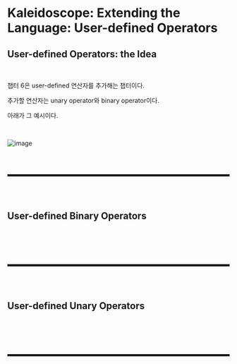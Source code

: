 # Kaleidoscope: Extending the Language: User-defined Operators
## User-defined Operators: the Idea

<br>

챕터 6은 user-defined 연산자를 추가해는 챕터이다.

추가할 연산자는 unary operator와 binary operator이다.

아래가 그 예시이다.

<br>

![image](https://user-images.githubusercontent.com/52172169/199666238-1d07e620-bb63-4104-b600-ded08af57ecc.png)

<br><br>
<hr style="border: 2px solid;">
<br><br>

## User-defined Binary Operators

<br>




<br><br>
<hr style="border: 2px solid;">
<br><br>

## User-defined Unary Operators

<br>




<br><br>
<hr style="border: 2px solid;">
<br><br>
